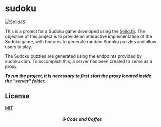 # sudoku

![SolidJS](https://img.shields.io/badge/SolidJS-2c4f7c?style=for-the-badge&logo=solid&logoColor=c8c9cb)

This is a project for a Sudoku game developed using the [SolidJS](https://www.solidjs.com/). The objective of this project is to provide an interactive implementation of the Sudoku game, with features to generate random Sudoku puzzles and allow users to play.

The Sudoku puzzles are generated using the endpoints provided by sudoku.com. To accomplish this, a server has been created to serve as a proxy.


***To run the project, it is necessary to first start the proxy located inside the "server" folder.***


## License
[MIT](https://choosealicense.com/licenses/mit/)

<h5 align="center">
  ☕ Code and Coffee
</h5>

